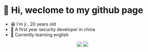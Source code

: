 # 👋 Hi, weclome to my github page

- 😁 I'm ji , 20 years old
- 🐣 A first year security developer in china
- 🌱 Currently learning english

<div align="center">
    <img  src="https://github-readme-stats.vercel.app/api?username=Heckerji&hide_title=true&hide_border=true&show_icons=trueline_height=21theme=graywhite" />
<img  src="https://github-readme-stats.vercel.app/api/top-langs/?username=Heckerji&hide_title=true&hide_border=true&langs_count=6&theme=graywhite" />
</div>


<!---
Heckerji/Heckerji is a ✨ special ✨ repository because its `README.md` (this file) appears on your GitHub profile.
You can click the Preview link to take a look at your changes.
--->
